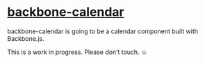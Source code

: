 [backbone-calendar](https://github.com/CristianTincu/backbone-calendar)
===============================================================================

backbone-calendar is going to be a calendar component built with Backbone.js.

This is a work in progress. Please don’t touch. ☺
